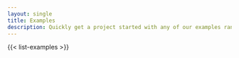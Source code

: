 ```yaml
---
layout: single
title: Examples
description: Quickly get a project started with any of our examples ranging from using parts of the framework to custom components and layouts.
---
```


{{< list-examples >}}
